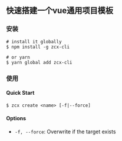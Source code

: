 ## 快速搭建一个vue通用项目模板

### 安装

```shell
# install it globally
$ npm install -g zcx-cli

# or yarn
$ yarn global add zcx-cli
```

### 使用 

#### Quick Start 

```shell
$ zcx create <name> [-f|--force]
```

#### Options

- `-f, --force`: Overwrite if the target exists